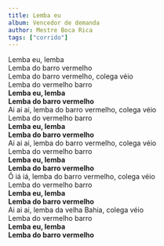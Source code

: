 ```yaml
---
title: Lemba eu
album: Vencedor de demanda
author: Mestre Boca Rica
tags: ["corrido"]
---
```


Lemba eu, lemba  
Lemba do barro vermelho  
Lemba do barro vermelho, colega véio  
Lemba do vermelho barro  
**Lemba eu, lemba**  
**Lemba do barro vermelho**  
Ai ai ai, lemba do barro vermelho, colega véio  
Lemba do vermelho barro  
**Lemba eu, lemba**  
**Lemba do barro vermelho**  
Ai ai ai, lemba do barro vermelho, colega véio  
Lemba do vermelho barro  
**Lemba eu, lemba**  
**Lemba do barro vermelho**  
Ô iá iá, lemba do barro vermelho, colega véio  
Lemba do vermelho barro  
**Lemba eu, lemba**  
**Lemba do barro vermelho**  
Ai ai ai, lemba da velha Bahia, colega véio  
Lemba do vermelho barro  
**Lemba eu, lemba**  
**Lemba do barro vermelho**  
